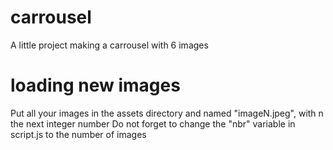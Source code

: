 # carrousel
A little project making a carrousel with 6 images

# loading new images
Put all your images in the assets directory and named "imageN.jpeg", with n the next integer number 
Do not forget to change the "nbr" variable in script.js to the number of images